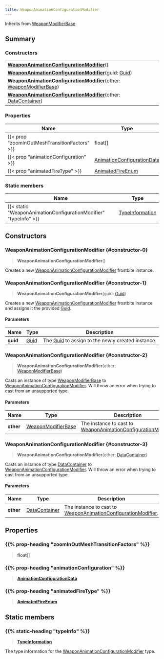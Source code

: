 ```yaml
---
title: WeaponAnimationConfigurationModifier
---
```


Inherits from [WeaponModifierBase](/vext/ref/fb/weaponmodifierbase)

## Summary

### Constructors

|  |
| --- |
| **[WeaponAnimationConfigurationModifier](#constructor-0)**() |
| **[WeaponAnimationConfigurationModifier](#constructor-1)**(guid: [Guid](/vext/ref/shared/type/guid)) |
| **[WeaponAnimationConfigurationModifier](#constructor-2)**(other: [WeaponModifierBase](/vext/ref/fb/weaponmodifierbase)) |
| **[WeaponAnimationConfigurationModifier](#constructor-3)**(other: [DataContainer](/vext/ref/shared/type/datacontainer)) |

### Properties

| Name | Type |
| ---- | ---- |
| {{< prop "zoomInOutMeshTransitionFactors" >}} | float[] |
| {{< prop "animationConfiguration" >}} | [AnimationConfigurationData](/vext/ref/fb/animationconfigurationdata) |
| {{< prop "animatedFireType" >}} | [AnimatedFireEnum](/vext/ref/fb/animatedfireenum) |

### Static members

| Name | Type |
| ---- | ---- |
| {{< static "WeaponAnimationConfigurationModifier" "typeInfo" >}} | [TypeInformation](/vext/ref/shared/type/typeinformation) |

## Constructors

### WeaponAnimationConfigurationModifier {#constructor-0}

> **WeaponAnimationConfigurationModifier**()

Creates a new [WeaponAnimationConfigurationModifier](/vext/ref/fb/weaponanimationconfigurationmodifier) frostbite instance.

### WeaponAnimationConfigurationModifier {#constructor-1}

> **WeaponAnimationConfigurationModifier**(guid: [Guid](/vext/ref/shared/type/guid))

Creates a new [WeaponAnimationConfigurationModifier](/vext/ref/fb/weaponanimationconfigurationmodifier) frostbite instance and assigns it the provided [Guid](/vext/ref/shared/type/guid).

#### Parameters

| Name | Type | Description |
| ---- | ---- | ----------- |
| **guid** | [Guid](/vext/ref/shared/type/guid) | The [Guid](/vext/ref/shared/type/guid) to assign to the newly created instance. |

### WeaponAnimationConfigurationModifier {#constructor-2}

> **WeaponAnimationConfigurationModifier**(other: [WeaponModifierBase](/vext/ref/fb/weaponmodifierbase))

Casts an instance of type [WeaponModifierBase](/vext/ref/fb/weaponmodifierbase) to [WeaponAnimationConfigurationModifier](/vext/ref/fb/weaponanimationconfigurationmodifier). Will throw an error when trying to cast from an unsupported type.

#### Parameters

| Name | Type | Description |
| ---- | ---- | ----------- |
| **other** | [WeaponModifierBase](/vext/ref/fb/weaponmodifierbase) | The instance to cast to [WeaponAnimationConfigurationModifier](/vext/ref/fb/weaponanimationconfigurationmodifier). |

### WeaponAnimationConfigurationModifier {#constructor-3}

> **WeaponAnimationConfigurationModifier**(other: [DataContainer](/vext/ref/shared/type/datacontainer))

Casts an instance of type [DataContainer](/vext/ref/shared/type/datacontainer) to [WeaponAnimationConfigurationModifier](/vext/ref/fb/weaponanimationconfigurationmodifier). Will throw an error when trying to cast from an unsupported type.

#### Parameters

| Name | Type | Description |
| ---- | ---- | ----------- |
| **other** | [DataContainer](/vext/ref/shared/type/datacontainer) | The instance to cast to [WeaponAnimationConfigurationModifier](/vext/ref/fb/weaponanimationconfigurationmodifier). |

## Properties

### {{% prop-heading "zoomInOutMeshTransitionFactors" %}}

> **float**[]

### {{% prop-heading "animationConfiguration" %}}

> **[AnimationConfigurationData](/vext/ref/fb/animationconfigurationdata)**

### {{% prop-heading "animatedFireType" %}}

> **[AnimatedFireEnum](/vext/ref/fb/animatedfireenum)**

## Static members

### {{% static-heading "typeInfo" %}}

> **[TypeInformation](/vext/ref/shared/type/typeinformation)**

The type information for the [WeaponAnimationConfigurationModifier](/vext/ref/fb/weaponanimationconfigurationmodifier) type.

